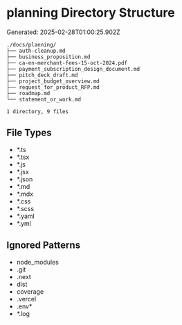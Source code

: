 # planning Directory Structure
Generated: 2025-02-28T01:00:25.902Z

```
./docs/planning/
├── auth-cleanup.md
├── business_proposition.md
├── ca-en-merchant-fees-15-oct-2024.pdf
├── payment_subscription_design_document.md
├── pitch_deck_draft.md
├── project_budget_overview.md
├── request_for_product_RFP.md
├── roadmap.md
└── statement_or_work.md

1 directory, 9 files

```

## File Types
- *.ts
- *.tsx
- *.js
- *.jsx
- *.json
- *.md
- *.mdx
- *.css
- *.scss
- *.yaml
- *.yml

## Ignored Patterns
- node_modules
- .git
- .next
- dist
- coverage
- .vercel
- .env*
- *.log
